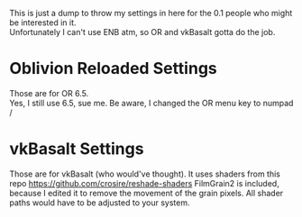 This is just a dump to throw my settings in here for the 0.1 people who might be interested in it.   
Unfortunately I can't use ENB atm, so OR and vkBasalt gotta do the job. 

# Oblivion Reloaded Settings

Those are for OR 6.5.   
Yes, I still use 6.5, sue me. 
Be aware, I changed the OR menu key to numpad /


# vkBasalt Settings

Those are for vkBasalt (who would've thought). 
It uses shaders from this repo https://github.com/crosire/reshade-shaders
FilmGrain2 is included, because I edited it to remove the movement of the grain pixels. 
All shader paths would have to be adjusted to your system.
